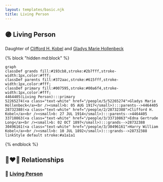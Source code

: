 ```yaml
---
layout: templates/basic.njk
title: Living Person
---
```

## 🟣 Living Person

Daughter of [Clifford H. Kobel](/people/2/28732388) and [Gladys Marie Hollenbeck](/people/5/52265274)

{% block "hidden md:block" %}
```mermaid
graph
classDef grands fill:#193cb8,stroke:#2b7fff,stroke-width:1px,color:#fff;
classDef parents fill:#372aac,stroke:#615fff,stroke-width:1px,color:#fff;
classDef primary fill:#007595,stroke:#00a6f4,stroke-width:1px,color:#fff;
4464405(Living Person):::primary
52265274(<a class="text-white" href="/people/5/52265274">Gladys Marie Hollenbeck</a><br /><small>b: 05 AUG 1917</small>):::parents-->4464405
28732388(<a class="text-white" href="/people/2/28732388">Clifford H. Kobel</a><br /><small>b: 27 JUL 1914</small>):::parents-->4464405
33710863(<a class="text-white" href="/people/3/33710863">Edna Gertrude Long</a><br /><small>b: 02 OCT 1897</small>):::grands-->28732388
30496161(<a class="text-white" href="/people/3/30496161">Harry William Kobel</a><br /><small>b: 10 JUL 1892</small>):::grands-->28732388
linkStyle default stroke:#a1a1a1
```
{% endblock %}

## 👩‍❤️‍👨 Relationships

### 🔵 [Living Person](/people/6/65988536)

